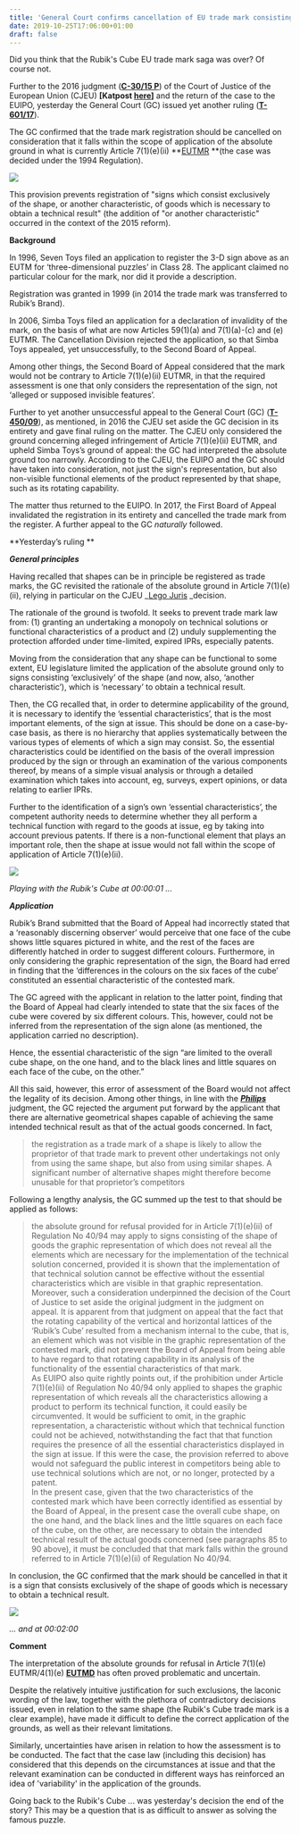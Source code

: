 ```yaml
---
title: 'General Court confirms cancellation of EU trade mark consisting of the shape of famous Rubik''s Cube'
date: 2019-10-25T17:06:00+01:00
draft: false
---
```


Did you think that the Rubik's Cube EU trade mark saga was over? Of course not. 

  

Further to the 2016 judgment (**[C-30/15 P](http://curia.europa.eu/juris/document/document.jsf?text=&docid=185244&pageIndex=0&doclang=EN&mode=req&dir=&occ=first&part=1&cid=873557)**) of the Court of Justice of the European Union (CJEU) **\[Katpost [here](http://ipkitten.blogspot.com/2016/11/cjeu-upholds-duty-to-reverse-engineer.html)\]** and the return of the case to the EUIPO, yesterday the General Court (GC) issued yet another ruling (**[T-601/17](http://curia.europa.eu/juris/document/document.jsf?text=&docid=219460&pageIndex=0&doclang=en&mode=req&dir=&occ=first&part=1&cid=7379280)**).

  

The GC confirmed that the trade mark registration should be cancelled on consideration that it falls within the scope of application of the absolute ground in what is currently Article 7(1)(e)(ii) **[EUTMR](https://eur-lex.europa.eu/legal-content/EN/TXT/HTML/?uri=CELEX:32017R1001&from=EN) **(the case was decided under the 1994 Regulation).

[![](https://1.bp.blogspot.com/-nf3cyVep_lk/XbLjI44lNII/AAAAAAAAM3Y/uIkFPBRcE0YcuqvboGdQ5Pgy6IYFekqYQCLcBGAsYHQ/s1600/Picture%2B1.png)](https://1.bp.blogspot.com/-nf3cyVep_lk/XbLjI44lNII/AAAAAAAAM3Y/uIkFPBRcE0YcuqvboGdQ5Pgy6IYFekqYQCLcBGAsYHQ/s1600/Picture%2B1.png)

This provision prevents registration of "signs which consist exclusively of the shape, or another characteristic, of goods which is necessary to obtain a technical result" (the addition of "or another characteristic" occurred in the context of the 2015 reform).

  
  

**Background** 

  

  

In 1996, Seven Toys filed an application to register the 3-D sign above as an EUTM for ‘three-dimensional puzzles’ in Class 28. The applicant claimed no particular colour for the mark, nor did it provide a description. 

  

  

Registration was granted in 1999 (in 2014 the trade mark was transferred to Rubik’s Brand).  
  
In 2006, Simba Toys filed an application for a declaration of invalidity of the mark, on the basis of what are now Articles 59(1)(a) and 7(1)(a)-(c) and (e) EUTMR. The Cancellation Division rejected the application, so that Simba Toys appealed, yet unsuccessfully, to the Second Board of Appeal. 

  

  

Among other things, the Second Board of Appeal considered that the mark would not be contrary to Article 7(1)(e)(ii) EUTMR, in that the required assessment is one that only considers the representation of the sign, not ‘alleged or supposed invisible features’. 

  
  

Further to yet another unsuccessful appeal to the General Court (GC) (**[T-450/09](http://curia.europa.eu/juris/liste.jsf?num=T-450/09&language=EN)**), as mentioned, in 2016 the CJEU set aside the GC decision in its entirety and gave final ruling on the matter. The CJEU only considered the ground concerning alleged infringement of Article 7(1)(e)(ii) EUTMR, and upheld Simba Toys’s ground of appeal: the GC had interpreted the absolute ground too narrowly. According to the CJEU, the EUIPO and the GC should have taken into consideration, not just the sign's representation, but also non-visible functional elements of the product represented by that shape, such as its rotating capability.

  

  

The matter thus returned to the EUIPO. In 2017, the First Board of Appeal invalidated the registration in its entirety and cancelled the trade mark from the register. A further appeal to the GC _naturally_ followed. 

  

  

**Yesterday’s ruling **

  

  

_**General principles**_

  
  

Having recalled that shapes can be in principle be registered as trade marks, the GC revisited the rationale of the absolute ground in Article 7(1)(e)(ii), relying in particular on the CJEU _[Lego Juris](http://curia.europa.eu/juris/liste.jsf?language=en&num=C-48/09) _decision.  
  
The rationale of the ground is twofold. It seeks to prevent trade mark law from: (1) granting an undertaking a monopoly on technical solutions or functional characteristics of a product and (2) unduly supplementing the protection afforded under time-limited, expired IPRs, especially patents.   
  
Moving from the consideration that any shape can be functional to some extent, EU legislature limited the application of the absolute ground only to signs consisting ‘exclusively’ of the shape (and now, also, ‘another characteristic’), which is ‘necessary’ to obtain a technical result. 

  
  

Then, the CG recalled that, in order to determine applicability of the ground, it is necessary to identify the ‘essential characteristics’, that is the most important elements, of the sign at issue. This should be done on a case-by-case basis, as there is no hierarchy that applies systematically between the various types of elements of which a sign may consist. So, the essential characteristics could be identified on the basis of the overall impression produced by the sign or through an examination of the various components thereof, by means of a simple visual analysis or through a detailed examination which takes into account, eg, surveys, expert opinions, or data relating to earlier IPRs. 

  

  

Further to the identification of a sign’s own ‘essential characteristics’, the competent authority needs to determine whether they all perform a technical function with regard to the goods at issue, eg by taking into account previous patents. If there is a non-functional element that plays an important role, then the shape at issue would not fall within the scope of application of Article 7(1)(e)(ii). 

  
  

[![](https://1.bp.blogspot.com/-AEJ9Zjl77BM/XbMZ-NDfYkI/AAAAAAAAM3k/xJyKv9-f-QgLeF_mZN0t-SCWHc8jlJDFACLcBGAsYHQ/s320/maxresdefault.jpg)](https://1.bp.blogspot.com/-AEJ9Zjl77BM/XbMZ-NDfYkI/AAAAAAAAM3k/xJyKv9-f-QgLeF_mZN0t-SCWHc8jlJDFACLcBGAsYHQ/s1600/maxresdefault.jpg)

_Playing with the Rubik's Cube at 00:00:01 ..._

**_Application_** 

  

  

Rubik’s Brand submitted that the Board of Appeal had incorrectly stated that a ‘reasonably discerning observer’ would perceive that one face of the cube shows little squares pictured in white, and the rest of the faces are differently hatched in order to suggest different colours. Furthermore, in only considering the graphic representation of the sign, the Board had erred in finding that the ‘differences in the colours on the six faces of the cube’ constituted an essential characteristic of the contested mark. 

  

  

The GC agreed with the applicant in relation to the latter point, finding that the Board of Appeal had clearly intended to state that the six faces of the cube were covered by six different colours. This, however, could not be inferred from the representation of the sign alone (as mentioned, the application carried no description). 

  

  

Hence, the essential characteristic of the sign “are limited to the overall cube shape, on the one hand, and to the black lines and little squares on each face of the cube, on the other.” 

  

  

All this said, however, this error of assessment of the Board would not affect the legality of its decision. Among other things, in line with the _**[Philips](http://curia.europa.eu/juris/liste.jsf?num=C-299/99)**_ judgment, the GC rejected the argument put forward by the applicant that there are alternative geometrical shapes capable of achieving the same intended technical result as that of the actual goods concerned. In fact,  

> the registration as a trade mark of a shape is likely to allow the proprietor of that trade mark to prevent other undertakings not only from using the same shape, but also from using similar shapes. A significant number of alternative shapes might therefore become unusable for that proprietor’s competitors

Following a lengthy analysis, the GC summed up the test to that should be applied as follows: 

> the absolute ground for refusal provided for in Article 7(1)(e)(ii) of Regulation No 40/94 may apply to signs consisting of the shape of goods the graphic representation of which does not reveal all the elements which are necessary for the implementation of the technical solution concerned, provided it is shown that the implementation of that technical solution cannot be effective without the essential characteristics which are visible in that graphic representation. Moreover, such a consideration underpinned the decision of the Court of Justice to set aside the original judgment in the judgment on appeal. It is apparent from that judgment on appeal that the fact that the rotating capability of the vertical and horizontal lattices of the ‘Rubik’s Cube’ resulted from a mechanism internal to the cube, that is, an element which was not visible in the graphic representation of the contested mark, did not prevent the Board of Appeal from being able to have regard to that rotating capability in its analysis of the functionality of the essential characteristics of that mark.   
> As EUIPO also quite rightly points out, if the prohibition under Article 7(1)(e)(ii) of Regulation No 40/94 only applied to shapes the graphic representation of which reveals all the characteristics allowing a product to perform its technical function, it could easily be circumvented. It would be sufficient to omit, in the graphic representation, a characteristic without which that technical function could not be achieved, notwithstanding the fact that that function requires the presence of all the essential characteristics displayed in the sign at issue. If this were the case, the provision referred to above would not safeguard the public interest in competitors being able to use technical solutions which are not, or no longer, protected by a patent.   
> In the present case, given that the two characteristics of the contested mark which have been correctly identified as essential by the Board of Appeal, in the present case the overall cube shape, on the one hand, and the black lines and the little squares on each face of the cube, on the other, are necessary to obtain the intended technical result of the actual goods concerned (see paragraphs 85 to 90 above), it must be concluded that that mark falls within the ground referred to in Article 7(1)(e)(ii) of Regulation No 40/94.

In conclusion, the GC confirmed that the mark should be cancelled in that it is a sign that consists exclusively of the shape of goods which is necessary to obtain a technical result.  
  
  

[![](https://1.bp.blogspot.com/-bPNsG0J09Ho/XbMaNv5YfJI/AAAAAAAAM3s/e2XFV9E1j2kxCinPTedhppzM-B8psjTDwCLcBGAsYHQ/s200/f968b759142f8b6b62b78f1785d1a78e.jpg)](https://1.bp.blogspot.com/-bPNsG0J09Ho/XbMaNv5YfJI/AAAAAAAAM3s/e2XFV9E1j2kxCinPTedhppzM-B8psjTDwCLcBGAsYHQ/s1600/f968b759142f8b6b62b78f1785d1a78e.jpg)

_... and at 00:02:00_

**Comment**

  

The interpretation of the absolute grounds for refusal in Article 7(1)(e) EUTMR/4(1)(e) [**EUTMD**](https://eur-lex.europa.eu/legal-content/EN/TXT/?uri=CELEX:32015L2436) has often proved problematic and uncertain.

  

Despite the relatively intuitive justification for such exclusions, the laconic wording of the law, together with the plethora of contradictory decisions issued, even in relation to the same shape (the Rubik's Cube trade mark is a clear example), have made it difficult to define the correct application of the grounds, as well as their relevant limitations.

  

Similarly, uncertainties have arisen in relation to how the assessment is to be conducted. The fact that the case law (including this decision) has considered that this depends on the circumstances at issue and that the relevant examination can be conducted in different ways has reinforced an idea of 'variability' in the application of the grounds.

  

Going back to the Rubik's Cube ... was yesterday's decision the end of the story? This may be a question that is as difficult to answer as solving the famous puzzle.
